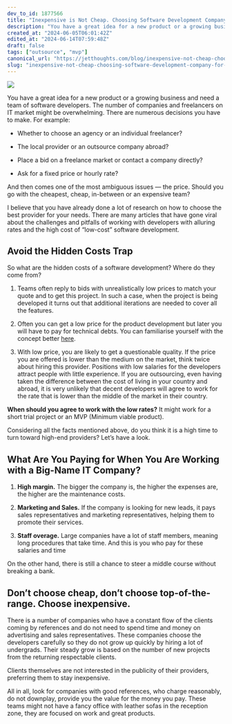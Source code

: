 ```yaml
---
dev_to_id: 1877566
title: "Inexpensive is Not Cheap. Choosing Software Development Company for Your Project"
description: "You have a great idea for a new product or a growing business and need a team of software..."
created_at: "2024-06-05T06:01:42Z"
edited_at: "2024-06-14T07:59:48Z"
draft: false
tags: ["outsource", "mvp"]
canonical_url: "https://jetthoughts.com/blog/inexpensive-not-cheap-choosing-software-development-company-for-your-project-outsource-mvp/"
slug: "inexpensive-not-cheap-choosing-software-development-company-for-your-project-outsource-mvp"
---
```

![](https://raw.githubusercontent.com/jetthoughts/jetthoughts.github.io/master/static/assets/img/blog/inexpensive-not-cheap-choosing-software-development-company-for-your-project-outsource-mvp/file_0.jpeg)

You have a great idea for a new product or a growing business and need a team of software developers. The number of companies and freelancers on IT market might be overwhelming. There are numerous decisions you have to make. For example:

* Whether to choose an agency or an individual freelancer?

* The local provider or an outsource company abroad?

* Place a bid on a freelance market or contact a company directly?

* Ask for a fixed price or hourly rate?

And then comes one of the most ambiguous issues — the price. Should you go with the cheapest, cheap, in-between or an expensive team?

I believe that you have already done a lot of research on how to choose the best provider for your needs. There are many articles that have gone viral about the challenges and pitfalls of working with developers with alluring rates and the high cost of “low-cost” software development.

## Avoid the Hidden Costs Trap

So what are the hidden costs of a software development? Where do they come from?

 1. Teams often reply to bids with unrealistically low prices to match your quote and to get this project. In such a case, when the project is being developed it turns out that additional iterations are needed to cover all the features.

 2. Often you can get a low price for the product development but later you will have to pay for technical debts. You can familiarise yourself with the concept better [here](https://www.linkedin.com/pulse/high-cost-low-software-development-larry-apke).

 3. With low price, you are likely to get a questionable quality. If the price you are offered is lower than the medium on the market, think twice about hiring this provider. Positions with low salaries for the developers attract people with little experience. If you are outsourcing, even having taken the difference between the cost of living in your country and abroad, it is very unlikely that decent developers will agree to work for the rate that is lower than the middle of the market in their country.

**When should you agree to work with the low rates?** It might work for a short trial project or an MVP (Minimum viable product).

Considering all the facts mentioned above, do you think it is a high time to turn toward high-end providers? Let’s have a look.

## What Are You Paying for When You Are Working with a Big-Name IT Company?

 1. **High margin.** The bigger the company is, the higher the expenses are, the higher are the maintenance costs.

 2. **Marketing and Sales.** If the company is looking for new leads, it pays sales representatives and marketing representatives, helping them to promote their services.

 3. **Staff overage.** Large companies have a lot of staff members, meaning long procedures that take time. And this is you who pay for these salaries and time

On the other hand, there is still a chance to steer a middle course without breaking a bank.

## Don’t choose cheap, don’t choose top-of-the-range. Choose inexpensive.

There is a number of companies who have a constant flow of the clients coming by references and do not need to spend time and money on advertising and sales representatives. These companies choose the developers carefully so they do not grow up quickly by hiring a lot of undergrads. Their steady grow is based on the number of new projects from the returning respectable clients.

Clients themselves are not interested in the publicity of their providers, preferring them to stay inexpensive.

All in all, look for companies with good references, who charge reasonably, do not downplay, provide you the value for the money you pay. These teams might not have a fancy office with leather sofas in the reception zone, they are focused on work and great products.
